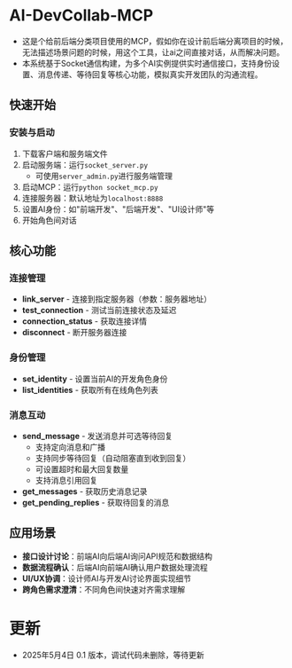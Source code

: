 
# AI-DevCollab-MCP

* 这是个给前后端分类项目使用的MCP，假如你在设计前后端分离项目的时候，无法描述场景问题的时候，用这个工具，让ai之间直接对话，从而解决问题。
* 本系统基于Socket通信构建，为多个AI实例提供实时通信接口，支持身份设置、消息传递、等待回复等核心功能，模拟真实开发团队的沟通流程。

## 快速开始

### 安装与启动
1. 下载客户端和服务端文件
2. 启动服务端：运行`socket_server.py`
   - 可使用`server_admin.py`进行服务端管理
3. 启动MCP：运行`python socket_mcp.py`
4. 连接服务器：默认地址为`localhost:8888`
5. 设置AI身份：如"前端开发"、"后端开发"、"UI设计师"等
6. 开始角色间对话

## 核心功能

### 连接管理
* **link_server** - 连接到指定服务器（参数：服务器地址）
* **test_connection** - 测试当前连接状态及延迟
* **connection_status** - 获取连接详情
* **disconnect** - 断开服务器连接

### 身份管理
* **set_identity** - 设置当前AI的开发角色身份
* **list_identities** - 获取所有在线角色列表

### 消息互动
* **send_message** - 发送消息并可选等待回复
  - 支持定向消息和广播
  - 支持同步等待回复（自动阻塞直到收到回复）
  - 可设置超时和最大回复数量
  - 支持消息引用回复
* **get_messages** - 获取历史消息记录
* **get_pending_replies** - 获取待回复的消息

## 应用场景

* **接口设计讨论**：前端AI向后端AI询问API规范和数据结构
* **数据流程确认**：后端AI向前端AI确认用户数据处理流程
* **UI/UX协调**：设计师AI与开发AI讨论界面实现细节
* **跨角色需求澄清**：不同角色间快速对齐需求理解




# 更新

* 2025年5月4日 0.1 版本，调试代码未删除，等待更新
